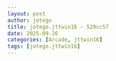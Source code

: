```yaml
---
layout: post
author: jotego
title: jotego.jttwin16 - 529cc57
date: 2025-09-26
categories: [Arcade, jttwin16]
tags: [jotego.jttwin16]
---
```


